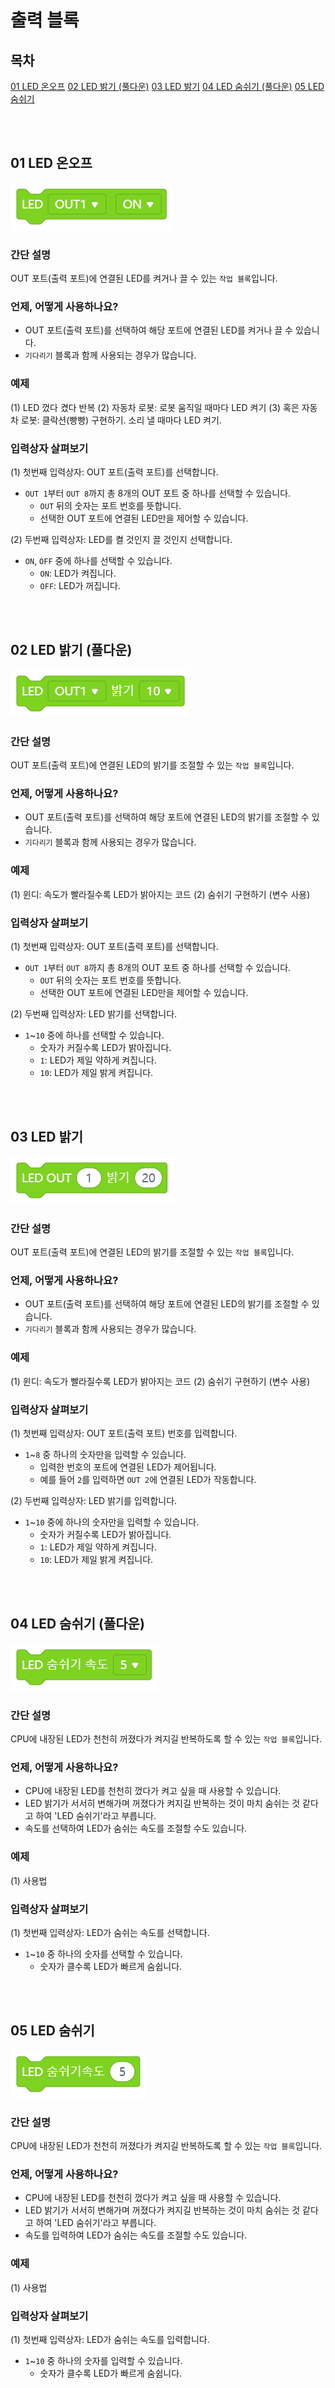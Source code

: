 # 출력 블록

## 목차
[01 LED 온오프](#01-led-온오프)
[02 LED 밝기 (풀다운)](#02-led-밝기)
[03 LED 밝기](#03-led-밝기)
[04 LED 숨쉬기 (풀다운)](#04-led-숨쉬기-풀다운)
[05 LED 숨쉬기](#05-led-숨쉬기)


<br>
<br>





## 01 LED 온오프
![블록 이미지](./image/출력01.png)

### 간단 설명
OUT 포트(출력 포트)에 연결된 LED를 켜거나 끌 수 있는 `작업 블록`입니다.

### 언제, 어떻게 사용하나요?
- OUT 포트(출력 포트)를 선택하여 해당 포트에 연결된 LED를 켜거나 끌 수 있습니다.  
- `기다리기` 블록과 함께 사용되는 경우가 많습니다.  

### 예제
(1) LED 껐다 켰다 반복
(2) 자동차 로봇: 로봇 움직일 때마다 LED 켜기
(3) 혹은 자동차 로봇: 클락션(빵빵) 구현하기. 소리 낼 때마다 LED 켜기.

### 입력상자 살펴보기
(1) 첫번째 입력상자: OUT 포트(출력 포트)를 선택합니다.
- `OUT 1`부터 `OUT 8`까지 총 8개의 OUT 포트 중 하나를 선택할 수 있습니다. 
  - `OUT` 뒤의 숫자는 포트 번호를 뜻합니다. 
  - 선택한 OUT 포트에 연결된 LED만을 제어할 수 있습니다.

(2) 두번째 입력상자: LED를 켤 것인지 끌 것인지 선택합니다.
- `ON`, `OFF` 중에 하나를 선택할 수 있습니다.
  - `ON`: LED가 켜집니다.
  - `OFF`: LED가 꺼집니다.


<br>
<br>





## 02 LED 밝기 (풀다운)
![블록 이미지](./image/출력02.png)

### 간단 설명
OUT 포트(출력 포트)에 연결된 LED의 밝기를 조절할 수 있는 `작업 블록`입니다.

### 언제, 어떻게 사용하나요?
- OUT 포트(출력 포트)를 선택하여 해당 포트에 연결된 LED의 밝기를 조절할 수 있습니다.  
- `기다리기` 블록과 함께 사용되는 경우가 많습니다.  

### 예제
(1) 윈디: 속도가 빨라질수록 LED가 밝아지는 코드
(2) 숨쉬기 구현하기 (변수 사용)

### 입력상자 살펴보기
(1) 첫번째 입력상자: OUT 포트(출력 포트)를 선택합니다.
- `OUT 1`부터 `OUT 8`까지 총 8개의 OUT 포트 중 하나를 선택할 수 있습니다. 
  - `OUT` 뒤의 숫자는 포트 번호를 뜻합니다. 
  - 선택한 OUT 포트에 연결된 LED만을 제어할 수 있습니다.

(2) 두번째 입력상자: LED 밝기를 선택합니다.
- `1`~`10` 중에 하나를 선택할 수 있습니다.
  - 숫자가 커질수록 LED가 밝아집니다.
  - `1`: LED가 제일 약하게 켜집니다.
  - `10`: LED가 제일 밝게 켜집니다.  


<br>
<br>





## 03 LED 밝기
![블록 이미지](./image/출력03.png)

### 간단 설명
OUT 포트(출력 포트)에 연결된 LED의 밝기를 조절할 수 있는 `작업 블록`입니다.

### 언제, 어떻게 사용하나요?
- OUT 포트(출력 포트)를 선택하여 해당 포트에 연결된 LED의 밝기를 조절할 수 있습니다.  
- `기다리기` 블록과 함께 사용되는 경우가 많습니다.  

### 예제
(1) 윈디: 속도가 빨라질수록 LED가 밝아지는 코드
(2) 숨쉬기 구현하기 (변수 사용)

### 입력상자 살펴보기
(1) 첫번째 입력상자: OUT 포트(출력 포트) 번호를 입력합니다.
- `1`~`8` 중 하나의 숫자만을 입력할 수 있습니다.
  - 입력한 번호의 포트에 연결된 LED가 제어됩니다.  
  - 예를 들어 `2`를 입력하면 `OUT 2`에 연결된 LED가 작동합니다. 

(2) 두번째 입력상자: LED 밝기를 입력합니다.
- `1`~`10` 중에 하나의 숫자만을 입력할 수 있습니다.
  - 숫자가 커질수록 LED가 밝아집니다.
  - `1`: LED가 제일 약하게 켜집니다.
  - `10`: LED가 제일 밝게 켜집니다.  


<br>
<br>





## 04 LED 숨쉬기 (풀다운)
![블록 이미지](./image/출력04.png)

### 간단 설명
CPU에 내장된 LED가 천천히 꺼졌다가 켜지길 반복하도록 할 수 있는 `작업 블록`입니다.

### 언제, 어떻게 사용하나요?
- CPU에 내장된 LED를 천천히 껐다가 켜고 싶을 때 사용할 수 있습니다.
- LED 밝기가 서서히 변해가며 꺼졌다가 켜지길 반복하는 것이 마치 숨쉬는 것 같다고 하여 'LED 숨쉬기'라고 부릅니다.
- 속도를 선택하여 LED가 숨쉬는 속도를 조절할 수도 있습니다.

### 예제
(1) 사용법

### 입력상자 살펴보기
(1) 첫번째 입력상자: LED가 숨쉬는 속도를 선택합니다.
- `1`~`10` 중 하나의 숫자를 선택할 수 있습니다.
  - 숫자가 클수록 LED가 빠르게 숨쉽니다.


<br>
<br>




## 05 LED 숨쉬기
![블록 이미지](./image/출력05.png)

### 간단 설명
CPU에 내장된 LED가 천천히 꺼졌다가 켜지길 반복하도록 할 수 있는 `작업 블록`입니다.

### 언제, 어떻게 사용하나요?
- CPU에 내장된 LED를 천천히 껐다가 켜고 싶을 때 사용할 수 있습니다.
- LED 밝기가 서서히 변해가며 꺼졌다가 켜지길 반복하는 것이 마치 숨쉬는 것 같다고 하여 'LED 숨쉬기'라고 부릅니다.
- 속도를 입력하여 LED가 숨쉬는 속도를 조절할 수도 있습니다.

### 예제
(1) 사용법

### 입력상자 살펴보기
(1) 첫번째 입력상자: LED가 숨쉬는 속도를 입력합니다.
- `1`~`10` 중 하나의 숫자를 입력할 수 있습니다.
  - 숫자가 클수록 LED가 빠르게 숨쉽니다.


<br>
<br>